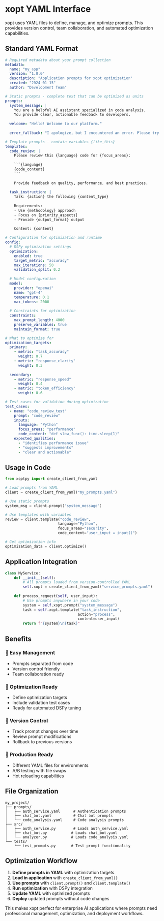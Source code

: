 # xopt YAML Interface

xopt uses YAML files to define, manage, and optimize prompts. This provides version control, team collaboration, and automated optimization capabilities.

## Standard YAML Format

```yaml
# Required metadata about your prompt collection
metadata:
  name: "my_app"
  version: "1.0.0"
  description: "Application prompts for xopt optimization"
  created: "2024-01-15"
  author: "Development Team"

# Static prompts - complete text that can be optimized as units
prompts:
  system_message: |
    You are a helpful AI assistant specialized in code analysis.
    You provide clear, actionable feedback to developers.
  
  welcome: "Hello! Welcome to our platform."
  
  error_fallback: "I apologize, but I encountered an error. Please try again."

# Template prompts - contain variables {like_this}
templates:
  code_review: |
    Please review this {language} code for {focus_areas}:
    
    ```{language}
    {code_content}
    ```
    
    Provide feedback on quality, performance, and best practices.
  
  task_instruction: |
    Task: {action} the following {content_type}
    
    Requirements:
    - Use {methodology} approach
    - Focus on {priority_aspects}
    - Provide {output_format} output
    
    Content: {content}

# Configuration for optimization and runtime
config:
  # DSPy optimization settings
  optimization:
    enabled: true
    target_metric: "accuracy"
    max_iterations: 50
    validation_split: 0.2
    
  # Model configuration
  model:
    provider: "openai"
    name: "gpt-4"
    temperature: 0.1
    max_tokens: 2000
    
  # Constraints for optimization
  constraints:
    max_prompt_length: 4000
    preserve_variables: true
    maintain_format: true

# What to optimize for
optimization_targets:
  primary:
    - metric: "task_accuracy"
      weight: 0.7
    - metric: "response_clarity" 
      weight: 0.3
      
  secondary:
    - metric: "response_speed"
      weight: 0.4
    - metric: "token_efficiency"
      weight: 0.6

# Test cases for validation during optimization
test_cases:
  - name: "code_review_test"
    prompt: "code_review"
    inputs:
      language: "Python"
      focus_areas: "performance"
      code_content: "def slow_func(): time.sleep(1)"
    expected_qualities:
      - "identifies performance issue"
      - "suggests improvements"
      - "clear and actionable"
```

## Usage in Code

```python
from xoptpy import create_client_from_yaml

# Load prompts from YAML
client = create_client_from_yaml("my_prompts.yaml")

# Use static prompts
system_msg = client.prompt("system_message")

# Use templates with variables
review = client.template("code_review", 
                        language="Python",
                        focus_areas="security", 
                        code_content="user_input = input()")

# Get optimization info
optimization_data = client.optimize()
```

## Application Integration

```python
class MyService:
    def __init__(self):
        # All prompts loaded from version-controlled YAML
        self.xopt = create_client_from_yaml("service_prompts.yaml")
    
    def process_request(self, user_input):
        # Use prompts anywhere in your code
        system = self.xopt.prompt("system_message")
        task = self.xopt.template("task_instruction", 
                                 action="process",
                                 content=user_input)
        return f"{system}\n{task}"
```

## Benefits

### 🔧 **Easy Management**
- Prompts separated from code
- Version control friendly
- Team collaboration ready

### 🎯 **Optimization Ready**
- Define optimization targets
- Include validation test cases
- Ready for automated DSPy tuning

### 📁 **Version Control**
- Track prompt changes over time
- Review prompt modifications
- Rollback to previous versions

### 🚀 **Production Ready**
- Different YAML files for environments
- A/B testing with file swaps
- Hot reloading capabilities

## File Organization

```
my_project/
├── prompts/
│   ├── auth_service.yaml      # Authentication prompts
│   ├── chat_bot.yaml          # Chat bot prompts
│   └── code_analysis.yaml     # Code analysis prompts
├── src/
│   ├── auth_service.py        # Loads auth_service.yaml
│   ├── chat_bot.py           # Loads chat_bot.yaml
│   └── analyzer.py           # Loads code_analysis.yaml
└── tests/
    └── test_prompts.py       # Test prompt functionality
```

## Optimization Workflow

1. **Define prompts in YAML** with optimization targets
2. **Load in application** with `create_client_from_yaml()`
3. **Use prompts** with `client.prompt()` and `client.template()`
4. **Run optimization** with DSPy integration
5. **Update YAML** with optimized prompts
6. **Deploy** updated prompts without code changes

This makes xopt perfect for enterprise AI applications where prompts need professional management, optimization, and deployment workflows.